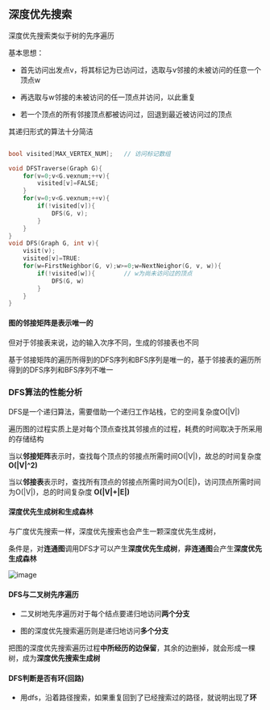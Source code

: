 ## 深度优先搜索

深度优先搜索类似于树的先序遍历

基本思想：

- 首先访问出发点v，将其标记为已访问过，选取与v邻接的未被访问的任意一个顶点w

- 再选取与w邻接的未被访问的任一顶点并访问，以此重复

- 若一个顶点的所有邻接顶点都被访问过，回退到最近被访问过的顶点

其递归形式的算法十分简洁

```cpp

bool visited[MAX_VERTEX_NUM];	// 访问标记数组

void DFSTraverse(Graph G){
	for(v=0;v<G.vexnum;++v){
		visited[v]=FALSE;
	}
	for(v=0;v<G.vexnum;++v){
		if(!visited[v]){
			DFS(G, v);
		}
	}
}
void DFS(Graph G, int v){
	visit(v);
	visited[v]=TRUE:
	for(w=FirstNeighbor(G, v);w>=0;w=NextNeighor(G, v, w)){
		if(!visited[w]){		// w为尚未访问过的顶点
			DFS(G, w)
		}
	}
}

```
#### 图的邻接矩阵是表示唯一的

但对于邻接表来说，边的输入次序不同，生成的邻接表也不同

基于邻接矩阵的遍历所得到的DFS序列和BFS序列是唯一的，基于邻接表的遍历所得到的DFS序列和BFS序列不唯一

### DFS算法的性能分析

DFS是一个递归算法，需要借助一个递归工作站栈，它的空间复杂度O(|V|)

遍历图的过程实质上是对每个顶点查找其邻接点的过程，耗费的时间取决于所采用的存储结构

当以**邻接矩阵**表示时，查找每个顶点的邻接点所需时间O(|V|)，故总的时间复杂度 **O(|V|^2)**

当以**邻接表**表示时，查找所有顶点的邻接点所需时间为O(|E|)，访问顶点所需时间为O(|V|)，总的时间复杂度 **O(|V|+|E|)**

#### 深度优先生成树和生成森林

与广度优先搜索一样，深度优先搜索也会产生一颗深度优先生成树，

条件是，对**连通图**调用DFS才可以产生**深度优先生成树**，**非连通图**会产生**深度优先生成森林**

![image](https://github.com/YC-L/Postgraduate-examination/blob/DataStructure/imgs/Depth-first-spanning-tree.png)

#### DFS与二叉树先序遍历

- 二叉树地先序遍历对于每个结点要递归地访问**两个分支**

- 图的深度优先搜索遍历则是递归地访问**多个分支**

把图的深度优先搜索遍历过程**中所经历的边保留**，其余的边删掉，就会形成一棵树，成为**深度优先搜索生成树**

#### DFS判断是否有环(回路)

- 用dfs，沿着路径搜索，如果重复回到了已经搜索过的路径，就说明出现了**环**



